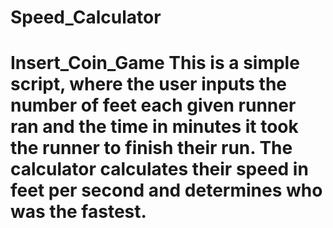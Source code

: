 # Speed_Calculator
# Insert_Coin_Game This is a simple script, where the user inputs the number of feet each given runner ran and the time in minutes it took the runner to finish their run. The calculator calculates their speed in feet per second and determines who was the fastest.
